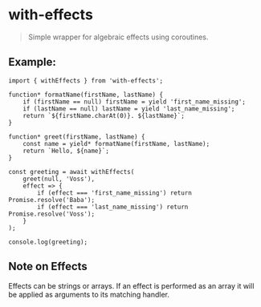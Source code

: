 # with-effects

> Simple wrapper for algebraic effects using coroutines.


## Example:

```
import { withEffects } from 'with-effects';

function* formatName(firstName, lastName) {
    if (firstName == null) firstName = yield 'first_name_missing';
    if (lastName == null) lastName = yield 'last_name_missing';
    return `${firstName.charAt(0)}. ${lastName}`;
}

function* greet(firstName, lastName) {
    const name = yield* formatName(firstName, lastName);
    return `Hello, ${name}`;
}

const greeting = await withEffects(
    greet(null, 'Voss'),
    effect => {
        if (effect === 'first_name_missing') return Promise.resolve('Baba');
        if (effect === 'last_name_missing') return Promise.resolve('Voss');
    }
);

console.log(greeting);
```


## Note on Effects

Effects can be strings or arrays. If an effect is performed as an array it will be applied as arguments to its matching handler.
